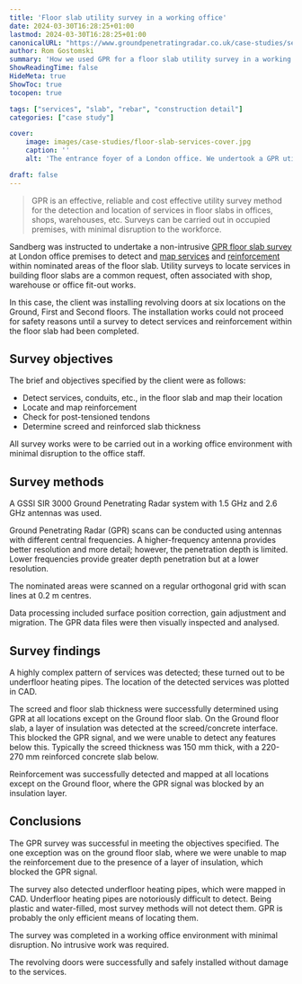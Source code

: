 ```yaml
---
title: 'Floor slab utility survey in a working office'
date: 2024-03-30T16:28:25+01:00
lastmod: 2024-03-30T16:28:25+01:00
canonicalURL: "https://www.groundpenetratingradar.co.uk/case-studies/services-in-floor-slab/"
author: Rom Gostomski
summary: 'How we used GPR for a floor slab utility survey in a working London office to locate services with minimal disruption to the office staff.'
ShowReadingTime: false
HideMeta: true
ShowToc: true
tocopen: true

tags: ["services", "slab", "rebar", "construction detail"]
categories: ["case study"]

cover:
    image: images/case-studies/floor-slab-services-cover.jpg
    caption: ''
    alt: 'The entrance foyer of a London office. We undertook a GPR utility survey to detect and locate services in the floor slab. '

draft: false
---
```

> GPR is an effective, reliable and cost effective utility survey method for the detection and location of services in floor slabs in offices, shops, warehouses, etc. Surveys can be carried out in occupied premises, with minimal disruption to the workforce.

Sandberg was instructed to undertake a non-intrusive [GPR floor slab survey](/surveys/concrete-floor-slab-surveys/) at London office premises to detect and [map services](/surveys/locate-services-in-slabs/) and [reinforcement](/surveys/rebar-mapping/) within nominated areas of the floor slab. Utility surveys to locate services in building floor slabs are a common request, often associated with shop, warehouse or office fit-out works.

In this case, the client was installing revolving doors at six locations on the Ground, First and Second floors. The installation works could not proceed for safety reasons until a survey to detect services and reinforcement within the floor slab had been completed.

## Survey objectives

The brief and objectives specified by the client were as follows:

- Detect services, conduits, etc., in the floor slab and map their location
- Locate and map reinforcement
- Check for post-tensioned tendons
- Determine screed and reinforced slab thickness

All survey works were to be carried out in a working office environment with minimal disruption to the office staff.

## Survey methods

A GSSI SIR 3000 Ground Penetrating Radar system with 1.5 GHz and 2.6 GHz antennas was used.

Ground Penetrating Radar (GPR) scans can be conducted using antennas with different central frequencies. A higher-frequency antenna provides better resolution and more detail; however, the penetration depth is limited. Lower frequencies provide greater depth penetration but at a lower resolution.

The nominated areas were scanned on a regular orthogonal grid with scan lines at 0.2 m centres.

Data processing included surface position correction, gain adjustment and migration. The GPR data files were then visually inspected and analysed.

## Survey findings

A highly complex pattern of services was detected; these turned out to be underfloor heating pipes. The location of the detected services was plotted in CAD.

The screed and floor slab thickness were successfully determined using GPR at all locations except on the Ground floor slab. On the Ground floor slab, a layer of insulation was detected at the screed/concrete interface. This blocked the GPR signal, and we were unable to detect any features below this. Typically the screed thickness was 150 mm thick, with a 220-270 mm reinforced concrete slab below.

Reinforcement was successfully detected and mapped at all locations except on the Ground floor, where the GPR signal was blocked by an insulation layer.

## Conclusions

The GPR survey was successful in meeting the objectives specified. The one exception was on the ground floor slab, where we were unable to map the reinforcement due to the presence of a layer of insulation, which blocked the GPR signal.

The survey also detected underfloor heating pipes, which were mapped in CAD. Underfloor heating pipes are notoriously difficult to detect. Being plastic and water-filled, most survey methods will not detect them. GPR is probably the only efficient means of locating them.

The survey was completed in a working office environment with minimal disruption. No intrusive work was required.

The revolving doors were successfully and safely installed without damage to the services.

